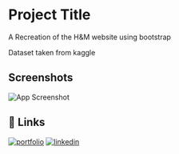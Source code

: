 
# Project Title

A Recreation of the H&M website using bootstrap

Dataset taken from kaggle

## Screenshots

![App Screenshot](https://fitx-image-bucket.s3.eu-west-1.amazonaws.com/H%26M.png)

## 🔗 Links

[![portfolio](https://img.shields.io/badge/my_portfolio-000?style=for-the-badge&logo=ko-fi&logoColor=white)](https://tariqh-portfolio.vercel.app/)
[![linkedin](https://img.shields.io/badge/linkedin-0A66C2?style=for-the-badge&logo=linkedin&logoColor=white)](https://www.linkedin.com/in/tariq-horan/)
